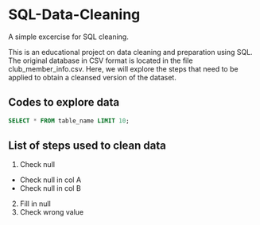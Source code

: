 # SQL-Data-Cleaning
A simple excercise for SQL cleaning.

This is an educational project on data cleaning and preparation using SQL. The original database in CSV format is located in the file club_member_info.csv. Here, we will explore the steps that need to be applied to obtain a cleansed version of the dataset.
## Codes to explore data
```sql
SELECT * FROM table_name LIMIT 10;
```
## List of steps used to clean data
1. Check null
- Check null in col A
- Check null in col B
2. Fill in null
3. Check wrong value
